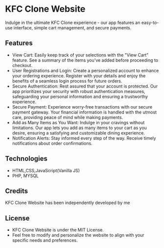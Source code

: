 # KFC Clone Website
Indulge in the ultimate KFC Clone experience - our app features an easy-to-use interface, simple cart management, and secure payments.

## Features

* View Cart: Easily keep track of your selections with the "View Cart" feature. See a summary of the items you've added before proceeding to checkout.
* User Registrations and Login: Create a personalized account to enhance your ordering experience. Register with your details and enjoy the benefits of a seamless login process for future orders.
* Secure Authentication: Rest assured that your account is protected. Our app prioritizes your security with robust authentication measures, safeguarding your personal information and ensuring a trustworthy experience.
* Secure Payment: Experience worry-free transactions with our secure payment gateway. Your financial information is handled with the utmost care, providing peace of mind while making payments.
* Add as Many Items as You Want: Indulge in your cravings without limitations. Our app lets you add as many items to your cart as you desire, ensuring a satisfying and customizable dining experience.
* Notification Alerts: Stay informed every step of the way. Receive timely notifications about order confirmations.

## Technologies

* HTML,CSS,JavaScript(Vanilla JS)
* PHP, MYSQL

## Credits

KFC Clone Website has been independently developed by me

## License
* KFC Clone Website is under the MIT License.
* Feel free to modify and personalize the website to align with your specific needs and preferences.
